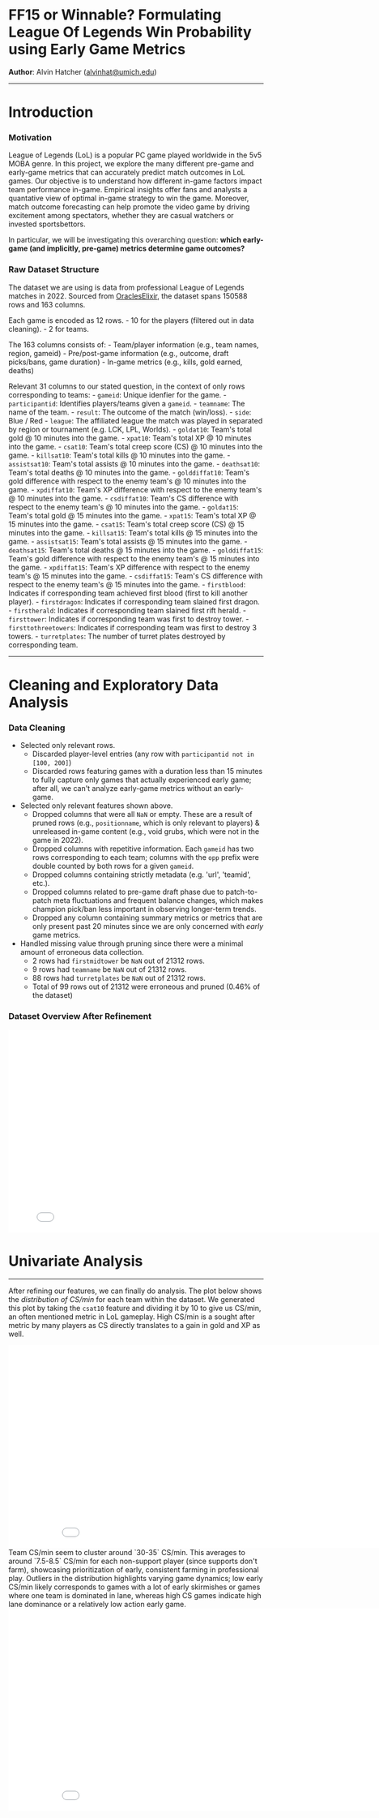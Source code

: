 # FF15 or Winnable? Formulating League Of Legends Win Probability using Early Game Metrics

**Author**: Alvin Hatcher (alvinhat@umich.edu)

---

# Introduction

### Motivation
League of Legends (LoL) is a popular PC game played worldwide in the 5v5 MOBA genre. In this project, we explore the many different pre-game and early-game metrics that can accurately predict match outcomes in LoL games. Our objective is to understand how different in-game factors impact team performance in-game. Empirical insights offer fans and analysts a quantative view of optimal in-game strategy to win the game. Moreover, match outcome forecasting can help promote the video game by driving excitement among spectators, whether they are casual watchers or invested sportsbettors. 

In particular, we will be investigating this overarching question: 
**which early-game (and implicitly, pre-game) metrics determine game outcomes?**

### Raw Dataset Structure
The dataset we are using is data from professional League of Legends matches in 2022. Sourced from [OraclesElixir](https://oracleselixir.com/), the dataset spans 150588 rows and 163 columns. 

Each game is encoded as 12 rows.
    - 10 for the players (filtered out in data cleaning).
    - 2 for teams.

The 163 columns consists of:
    - Team/player information (e.g., team names, region, gameid)
    - Pre/post-game information (e.g., outcome, draft picks/bans, game duration)
    - In-game metrics (e.g., kills, gold earned, deaths)

Relevant 31 columns to our stated question, in the context of only rows corresponding to teams:
    - `gameid`: Unique idenfier for the game.
    - `participantid`: Identifies players/teams given a `gameid`.
    - `teamname`: The name of the team. 
    - `result`: The outcome of the match (win/loss).
    - `side`: Blue / Red
    - `league`: The affiliated league the match was played in separated by region or tournament (e.g. LCK, LPL, Worlds).
    - `goldat10`: Team's total gold @ 10 minutes into the game.
    - `xpat10`: Team's total XP @ 10 minutes into the game.
    - `csat10`: Team's total creep score (CS) @ 10 minutes into the game.
    - `killsat10`: Team's total kills @ 10 minutes into the game.
    - `assistsat10`: Team's total assists @ 10 minutes into the game.
    - `deathsat10`: Team's total deaths @ 10 minutes into the game.
    - `golddiffat10`: Team's gold difference with respect to the enemy team's @ 10 minutes into the game.
    - `xpdiffat10`: Team's XP difference with respect to the enemy team's @ 10 minutes into the game.
    - `csdiffat10`: Team's CS difference with respect to the enemy team's @ 10 minutes into the game.
    - `goldat15`: Team's total gold @ 15 minutes into the game.
    - `xpat15`: Team's total XP @ 15 minutes into the game.
    - `csat15`: Team's total creep score (CS) @ 15 minutes into the game.
    - `killsat15`: Team's total kills @ 15 minutes into the game.
    - `assistsat15`: Team's total assists @ 15 minutes into the game.
    - `deathsat15`: Team's total deaths @ 15 minutes into the game.
    - `golddiffat15`: Team's gold difference with respect to the enemy team's @ 15 minutes into the game.
    - `xpdiffat15`: Team's XP difference with respect to the enemy team's @ 15 minutes into the game.
    - `csdiffat15`: Team's CS difference with respect to the enemy team's @ 15 minutes into the game.
    - `firstblood`: Indicates if corresponding team achieved first blood (first to kill another player).
    - `firstdragon`: Indicates if corresponding team slained first dragon.
    - `firstherald`: Indicates if corresponding team slained first rift herald.
    - `firsttower`: Indicates if corresponding team was first to destroy tower.
    - `firsttothreetowers`: Indicates if corresponding team was first to destroy 3 towers.
    - `turretplates`: The number of turret plates destroyed by corresponding team.

---

# Cleaning and Exploratory Data Analysis

### Data Cleaning

- Selected only relevant rows.
    - Discarded player-level entries (any row with `participantid not in [100, 200]`)</li>
    - Discarded rows featuring games with a duration less than 15 minutes to fully capture only games that actually experienced early game; after all, we can't analyze early-game metrics without an early-game.</li>
- Selected only relevant features shown above.
    - Dropped columns that were all `NaN` or empty. These are a result of pruned rows (e.g., `positionname`, which is only relevant to players) & unreleased in-game content (e.g., void grubs, which were not in the game in 2022).
    - Dropped columns with repetitive information. Each `gameid` has two rows corresponding to each team; columns with the `opp` prefix were double counted by both rows for a given `gameid`.</li>
    - Dropped columns containing strictly metadata (e.g. 'url', 'teamid', etc.).</li>
    - Dropped columns related to pre-game draft phase due to patch-to-patch meta fluctuations and frequent balance changes, which makes champion pick/ban less important in observing longer-term trends.</li>
    - Dropped any column containing summary metrics or metrics that are only present past 20 minutes since we are only concerned with *early* game metrics.
- Handled missing value through pruning since there were a minimal amount of erroneous data collection.
    - 2 rows had `firstmidtower` be `NaN` out of 21312 rows.</li>
    - 9 rows had `teamname` be `NaN` out of 21312 rows.</li>
    - 88 rows had `turretplates` be `NaN` out of 21312 rows.</li>
    - Total of 99 rows out of 21312 were erroneous and pruned (0.46% of the dataset)</li>

### Dataset Overview After Refinement

<iframe src="assets/cleaned.html" width="800" height="400" frameborder="0">
</iframe>

# Univariate Analysis
---
After refining our features, we can finally do analysis. The plot below shows the *distribution of CS/min* for each team within the dataset. We generated this plot by taking the `csat10` feature and dividing it by 10 to give us CS/min, an often mentioned metric in LoL gameplay. High CS/min is a sought after metric by many players as CS directly translates to a gain in gold and XP as well.
<iframe
 src="assets/uni1.html"
 width="900"
 height="400"
 frameborder="0"
 ></iframe>
 Team CS/min seem to cluster around `30-35` CS/min. This averages to around `7.5-8.5` CS/min for each non-support player (since supports don't farm), showcasing prioritization of early, consistent farming in professional play. Outliers in the distribution highlights varying game dynamics; low early CS/min likely corresponds to games with a lot of early skirmishes or games where one team is dominated in lane, whereas high CS games indicate high lane dominance or a relatively low action early game.
<iframe
 src="assets/uni2.html"
 width="900"
 height="400"
 frameborder="0"
 ></iframe>